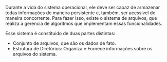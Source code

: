 Durante a vida do sistema operacional, ele deve ser capaz de armazenar todas informações de maneira persistente e, também, ser acessível de maneira concorrente. Para fazer isso, existe o sistema de arquivos, que realiza a gerencia de algoritmos que implementam essas funcionalidades.

Esse sistema é constituido de duas partes distintas:
- Conjunto de arquivos, que são os dados de fato.
- Estrutura de Diretórios: Organiza e Fornece informações sobre os arquivos do sistema.